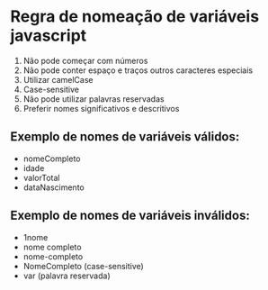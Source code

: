 # Regra de nomeação de variáveis javascript

1. Não pode começar com números
2. Não pode conter espaço e traços outros caracteres especiais
3. Utilizar camelCase
4. Case-sensitive
5. Não pode utilizar palavras reservadas
6. Preferir nomes significativos e descritivos

## Exemplo de nomes de variáveis válidos:

- nomeCompleto
- idade
- valorTotal
- dataNascimento

## Exemplo de nomes de variáveis inválidos:

- 1nome
- nome completo
- nome-completo
- NomeCompleto (case-sensitive)
- var (palavra reservada)
